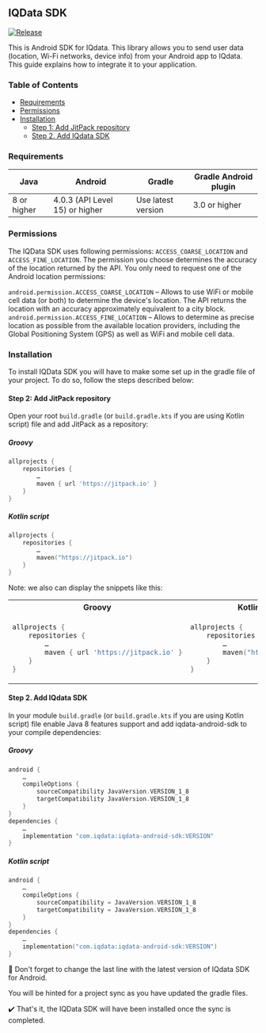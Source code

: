 ## IQData SDK

[![Release](https://jitpack.io/v/jitpack/android-example.svg)](https://jitpack.io/#jitpack/android-example)

This is Android SDK for IQdata. This library allows you to send user data (location, Wi-Fi networks, device info) from your Android app to IQdata. This guide explains how to integrate it to your application.

### Table of Contents
- [Requirements](#requirements)
- [Permissions](#permissions)
- [Installation](#installation)
    - [Step 1: Add JitPack repository](#step-1-add-jitpack-repository)
    - [Step 2. Add IQdata SDK](#step-2-add-iqdata-sdk)

### Requirements
|Java|Android|Gradle|Gradle Android plugin|
|---|---|---|---|
|8 or higher|4.0.3 (API Level 15) or higher|Use latest version|3.0 or higher|

### Permissions
The IQData SDK uses following permissions: `ACCESS_COARSE_LOCATION` and `ACCESS_FINE_LOCATION`.
The permission you choose determines the accuracy of the location returned by the API. You only need to request one of the Android location permissions:

`android.permission.ACCESS_COARSE_LOCATION` – Allows to use WiFi or mobile cell data (or both) to determine the device's location. The API returns the location with an accuracy approximately equivalent to a city block.
`android.permission.ACCESS_FINE_LOCATION` – Allows to determine as precise location as possible from the available location providers, including the Global Positioning System (GPS) as well as WiFi and mobile cell data.

### Installation

To install IQData SDK you will have to make some set up in the gradle file of your project. To do so, follow the steps described below:

#### Step 2: Add JitPack repository

Open your root `build.gradle` (or `build.gradle.kts` if you are using Kotlin script) file and add JitPack as a repository:

##### Groovy
```groovy
allprojects {
    repositories {
        …
        maven { url 'https://jitpack.io' }
    }
}
```
##### Kotlin script
```kotlin
allprojects {
    repositories {
        …
        maven("https://jitpack.io")
    }
}
```
Note: we also can display the snippets like this:
<table>
<tr>
<th>Groovy</th>
<th>Kotlin script</th>
</tr>
<tr>
<td>
    
```groovy
allprojects {
    repositories {
        …
        maven { url 'https://jitpack.io' }
    }
}
```
</td>
<td>
    
```kotlin
allprojects {
    repositories {
        …
        maven("https://jitpack.io")
    }
}
```
</td>
</tr>
</table>   

#### Step 2. Add IQdata SDK

In your module `build.gradle` (or `build.gradle.kts` if you are using Kotlin script) file enable Java 8 features support and add iqdata-android-sdk to your compile dependencies:

##### Groovy
```groovy
android {
    …
    compileOptions {
        sourceCompatibility JavaVersion.VERSION_1_8
        targetCompatibility JavaVersion.VERSION_1_8
    }
}
dependencies {
    …
    implementation "com.iqdata:iqdata-android-sdk:VERSION"
}
```
##### Kotlin script
```kotlin
android {
    …
    compileOptions {
        sourceCompatibility = JavaVersion.VERSION_1_8
        targetCompatibility = JavaVersion.VERSION_1_8
    }
}
dependencies {
    …
    implementation("com.iqdata:iqdata-android-sdk:VERSION")
}
```
:small_blue_diamond: Don't forget to change the last line with the latest version of IQdata SDK for Android.

You will be hinted for a project sync as you have updated the gradle files.

:heavy_check_mark: That's it, the IQData SDK will have been installed once the sync is completed.
